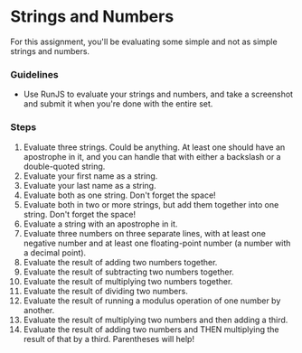 # Strings and Numbers

For this assignment, you'll be evaluating some simple and not as simple strings and numbers.


### Guidelines

* Use RunJS to evaluate your strings and numbers, and take a screenshot and submit it when you're done with the entire set.


### Steps

1. Evaluate three strings. Could be anything. At least one should have an apostrophe in it, and you can handle that with either a backslash or a double-quoted string.
2. Evaluate your first name as a string.
3. Evaluate your last name as a string.
4. Evaluate both as one string. Don't forget the space!
5. Evaluate both in two or more strings, but add them together into one string. Don't forget the space!
6. Evaluate a string with an apostrophe in it.
7. Evaluate three numbers on three separate lines, with at least one negative number and at least one floating-point number (a number with a decimal point).
8. Evaluate the result of adding two numbers together.
9. Evaluate the result of subtracting two numbers together.
10. Evaluate the result of multiplying two numbers together.
11. Evaluate the result of dividing two numbers.
12. Evaluate the result of running a modulus operation of one number by another.
13. Evaluate the result of multiplying two numbers and then adding a third.
14. Evaluate the result of adding two numbers and THEN multiplying the result of that by a third. Parentheses will help!

